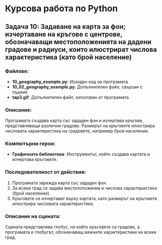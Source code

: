 # Курсова работа по Python

## Задача 10: Задаване на карта за фон; изчертаване на кръгове с центрове, обозначаващи местоположенията на дадени градове и радиуси, които илюстрират числова характеристика (като брой население)

### Файлове:
- **10_geography_example.py**: Изходен код на програмата
- **10_02_geography_example.py**: Допълнителен файл, свързан с първия
- **tap3.gif**: Допълнителен файл, използван от програмата

### Описание:
Програмата създава карта със зададен фон и изчертава кръгове, представляващи различни градове. Размерът на кръговете илюстрира числовата характеристика на градовете, например броя население.

### Компютърни герои:
- **Графичната библиотека**: Инструментът, който създава картата и изчертава кръговете.

### Последователност от действия:
1. Програмата зарежда карта със зададен фон.
2. За всеки град се задава местоположение и числова характеристика (брой население).
3. Кръговете се изчертават върху картата, като размерът на кръговете илюстрира числовата характеристика.

### Описание на сцената:
Сцената представлява глобус, на който кръговете са градове, а програмата е глобусът, обозначаващ важните характеристики на всеки град.

